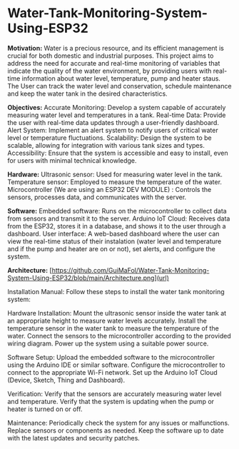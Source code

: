 # Water-Tank-Monitoring-System-Using-ESP32

**Motivation:**
Water is a precious resource, and its efficient management is crucial for both domestic and industrial purposes. This project aims to address the need for accurate and real-time monitoring of variables that indicate the quality of the water environment, by providing users with real-time information about water level, temperature, pump and heater staus. The User can track the water level and conservation, schedule maintenance and keep the water tank in the desired characteristics.

**Objectives:**
Accurate Monitoring: Develop a system capable of accurately measuring water level and temperatures in a tank.
Real-time Data: Provide the user with real-time data updates through a user-friendly dashboard.
Alert System: Implement an alert system to notify users of critical water level or temperature fluctuations.
Scalability: Design the system to be scalable, allowing for integration with various tank sizes and types.
Accessibility: Ensure that the system is accessible and easy to install, even for users with minimal technical knowledge.

**Hardware:**
Ultrasonic sensor: Used for measuring water level in the tank.
Temperature sensor: Employed to measure the temperature of the water.
Microcontroller (We are using an ESP32 DEV MODULE) : Controls the sensors, processes data, and communicates with the server.

**Software:**
Embedded software: Runs on the microcontroller to collect data from sensors and transmit it to the server.
Arduino IoT Cloud: Receives data from the ESP32, stores it in a database, and shows it to the user through a dashboard.
User interface: A web-based dashboard where the user can view the real-time status of their instalation (water level and temperature and if the pump and heater are on or not), set alerts, and configure the system.

**Architecture:** [https://github.com/GuiMaFol/Water-Tank-Monitoring-System-Using-ESP32/blob/main/Architecture.png](url)

Installation Manual:
Follow these steps to install the water tank monitoring system:

Hardware Installation:
Mount the ultrasonic sensor inside the water tank at an appropriate height to measure water levels accurately.
Install the temperature sensor in the water tank to measure the temperature of the water.
Connect the sensors to the microcontroller according to the provided wiring diagram.
Power up the system using a suitable power source.

Software Setup:
Upload the embedded software to the microcontroller using the Arduino IDE or similar software.
Configure the microcontroller to connect to the appropriate Wi-Fi network.
Set up the Arduino IoT Cloud (Device, Sketch, Thing and Dashboard).

Verification:
Verify that the sensors are accurately measuring water level and temperature.
Verify that the system is updating when the pump or heater is turned on or off.

Maintenance:
Periodically check the system for any issues or malfunctions.
Replace sensors or components as needed.
Keep the software up to date with the latest updates and security patches.
